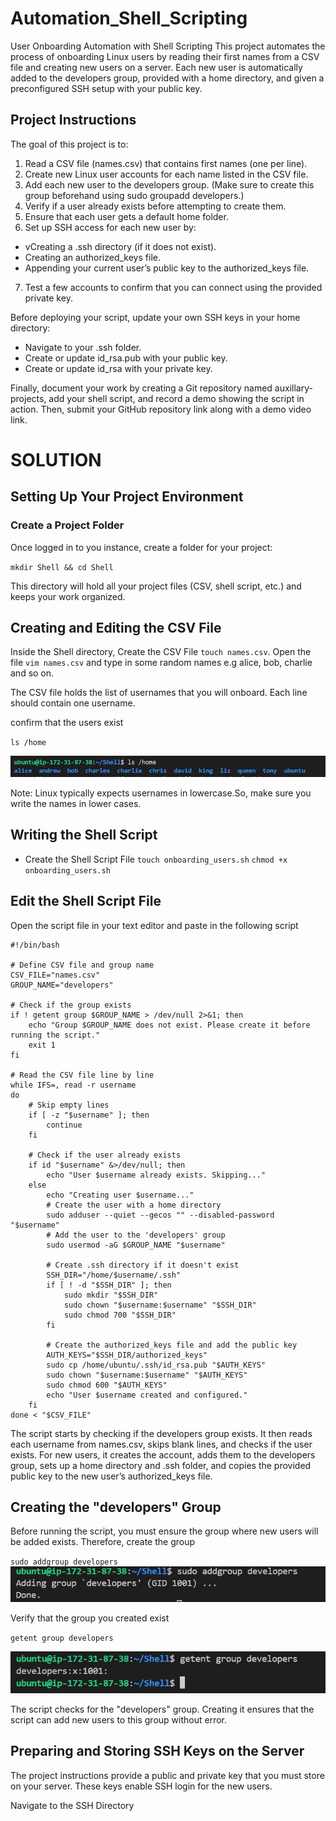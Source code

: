 # Automation_Shell_Scripting

User Onboarding Automation with Shell Scripting This project automates the process of onboarding Linux users by reading their first names from a CSV file and creating new users on a server. Each new user is automatically added to the developers group, provided with a home directory, and given a preconfigured SSH setup with your public key.

## Project Instructions

The goal of this project is to:

1. Read a CSV file (names.csv) that contains first names (one per line).
2. Create new Linux user accounts for each name listed in the CSV file.
3. Add each new user to the developers group.
(Make sure to create this group beforehand using sudo groupadd developers.)
4. Verify if a user already exists before attempting to create them.
5. Ensure that each user gets a default home folder.
6. Set up SSH access for each new user by:
 - vCreating a .ssh directory (if it does not exist).
 - Creating an authorized_keys file.
 -  Appending your current user’s public key to the authorized_keys file.
7. Test a few accounts to confirm that you can connect using the provided private key.

Before deploying your script, update your own SSH keys in your home directory:

- Navigate to your .ssh folder.
- Create or update id_rsa.pub with your public key.
- Create or update id_rsa with your private key.

Finally, document your work by creating a Git repository named auxillary-projects, add your shell script, and record a demo showing the script in action. Then, submit your GitHub repository link along with a demo video link.

# SOLUTION

## Setting Up Your Project Environment

### Create a Project Folder

Once logged in to you instance, create a folder for your project:

`mkdir Shell && cd Shell`

This directory will hold all your project files (CSV, shell script, etc.) and keeps your work organized.


## Creating and Editing the CSV File

Inside the Shell directory, Create the CSV File `touch names.csv`.
Open the file `vim names.csv` and type in some random names e.g alice, bob, charlie and so on.

The CSV file holds the list of usernames that you will onboard. Each line should contain one username.

confirm that the users exist

`ls /home`

![names](./Images/Users.jpg)

Note: Linux typically expects usernames in lowercase.So, make sure you write the names in lower cases.

## Writing the Shell Script

- Create the Shell Script File 
  `touch onboarding_users.sh`
  `chmod +x onboarding_users.sh`
## Edit the Shell Script File
 Open the script file in your text editor and paste in the following script

```
#!/bin/bash

# Define CSV file and group name
CSV_FILE="names.csv"
GROUP_NAME="developers"

# Check if the group exists
if ! getent group $GROUP_NAME > /dev/null 2>&1; then
    echo "Group $GROUP_NAME does not exist. Please create it before running the script."
    exit 1
fi

# Read the CSV file line by line
while IFS=, read -r username
do
    # Skip empty lines
    if [ -z "$username" ]; then
        continue
    fi

    # Check if the user already exists
    if id "$username" &>/dev/null; then
        echo "User $username already exists. Skipping..."
    else
        echo "Creating user $username..."
        # Create the user with a home directory
        sudo adduser --quiet --gecos "" --disabled-password "$username"
        # Add the user to the 'developers' group
        sudo usermod -aG $GROUP_NAME "$username"

        # Create .ssh directory if it doesn't exist
        SSH_DIR="/home/$username/.ssh"
        if [ ! -d "$SSH_DIR" ]; then
            sudo mkdir "$SSH_DIR"
            sudo chown "$username:$username" "$SSH_DIR"
            sudo chmod 700 "$SSH_DIR"
        fi

        # Create the authorized_keys file and add the public key
        AUTH_KEYS="$SSH_DIR/authorized_keys"
        sudo cp /home/ubuntu/.ssh/id_rsa.pub "$AUTH_KEYS"
        sudo chown "$username:$username" "$AUTH_KEYS"
        sudo chmod 600 "$AUTH_KEYS"
        echo "User $username created and configured."
    fi
done < "$CSV_FILE"
```

The script starts by checking if the developers group exists.
It then reads each username from names.csv, skips blank lines, and checks if the user exists.
For new users, it creates the account, adds them to the developers group, sets up a home directory and .ssh folder, and copies the provided public key to the new user’s authorized_keys file.

## Creating the "developers" Group

Before running the script, you must ensure the group where new users will be added exists. Therefore, create the group

`sudo addgroup developers` 
![addgroup](./Images/addGroup.jpg)

Verify that the group you created exist

`getent group developers`

![getent](./Images/Groupcreate.jpg)

The script checks for the "developers" group. Creating it ensures that the script can add new users to this group without error.

## Preparing and Storing SSH Keys on the Server
The
 project instructions provide a public and private key that you must store on your server. These keys enable SSH login for the new users.

Navigate to the SSH Directory